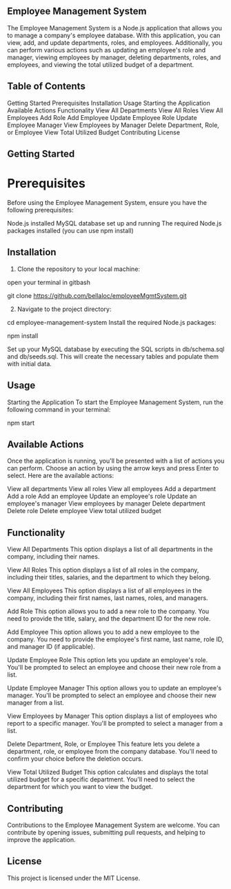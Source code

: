 

## Employee Management System

The Employee Management System is a Node.js application that allows you to manage a company's employee database. With this application, you can view, add, and update departments, roles, and employees. Additionally, you can perform various actions such as updating an employee's role and manager, viewing employees by manager, deleting departments, roles, and employees, and viewing the total utilized budget of a department.

## Table of Contents

Getting Started
Prerequisites
Installation
Usage
Starting the Application
Available Actions
Functionality
View All Departments
View All Roles
View All Employees
Add Role
Add Employee
Update Employee Role
Update Employee Manager
View Employees by Manager
Delete Department, Role, or Employee
View Total Utilized Budget
Contributing
License


## Getting Started

# Prerequisites
Before using the Employee Management System, ensure you have the following prerequisites:

Node.js installed
MySQL database set up and running
The required Node.js packages installed (you can use npm install)

## Installation

1. Clone the repository to your local machine:

open your terminal in gitbash

git clone https://github.com/bellaloc/employeeMgmtSystem.git

2. Navigate to the project directory:

cd employee-management-system
Install the required Node.js packages:

npm install

Set up your MySQL database by executing the SQL scripts in db/schema.sql and db/seeds.sql. This will create the necessary tables and populate them with initial data.


## Usage

Starting the Application
To start the Employee Management System, run the following command in your terminal:

npm start

## Available Actions
Once the application is running, you'll be presented with a list of actions you can perform. Choose an action by using the arrow keys and press Enter to select. Here are the available actions:

View all departments
View all roles
View all employees
Add a department
Add a role
Add an employee
Update an employee's role
Update an employee's manager
View employees by manager
Delete department
Delete role
Delete employee
View total utilized budget

## Functionality
View All Departments
This option displays a list of all departments in the company, including their names.

View All Roles
This option displays a list of all roles in the company, including their titles, salaries, and the department to which they belong.

View All Employees
This option displays a list of all employees in the company, including their first names, last names, roles, and managers.

Add Role
This option allows you to add a new role to the company. You need to provide the title, salary, and the department ID for the new role.

Add Employee
This option allows you to add a new employee to the company. You need to provide the employee's first name, last name, role ID, and manager ID (if applicable).

Update Employee Role
This option lets you update an employee's role. You'll be prompted to select an employee and choose their new role from a list.

Update Employee Manager
This option allows you to update an employee's manager. You'll be prompted to select an employee and choose their new manager from a list.

View Employees by Manager
This option displays a list of employees who report to a specific manager. You'll be prompted to select a manager from a list.

Delete Department, Role, or Employee
This feature lets you delete a department, role, or employee from the company database. You'll need to confirm your choice before the deletion occurs.

View Total Utilized Budget
This option calculates and displays the total utilized budget for a specific department. You'll need to select the department for which you want to view the budget.

## Contributing
Contributions to the Employee Management System are welcome. You can contribute by opening issues, submitting pull requests, and helping to improve the application.

## License
This project is licensed under the MIT License.